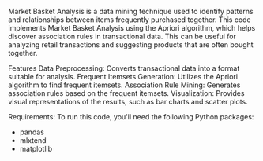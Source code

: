 Market Basket Analysis is a data mining technique used to identify patterns and relationships between items frequently purchased together. This code implements Market Basket Analysis using the Apriori algorithm, which helps discover association rules in transactional data. This can be useful for analyzing retail transactions and suggesting products that are often bought together.

Features
Data Preprocessing: Converts transactional data into a format suitable for analysis.
Frequent Itemsets Generation: Utilizes the Apriori algorithm to find frequent itemsets.
Association Rule Mining: Generates association rules based on the frequent itemsets.
Visualization: Provides visual representations of the results, such as bar charts and scatter plots.

Requirements:
To run this code, you'll need the following Python packages:

- pandas
- mlxtend
- matplotlib
